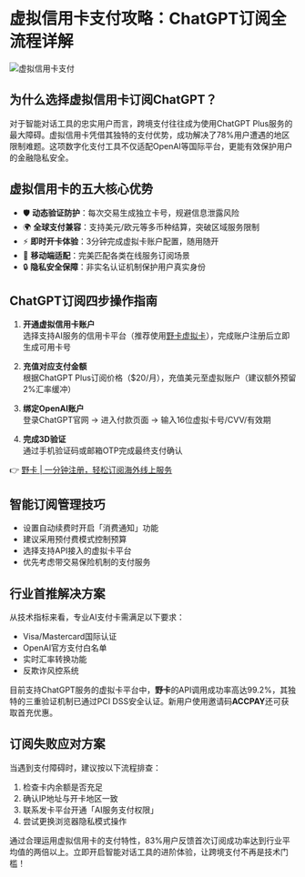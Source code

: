 # 虚拟信用卡支付攻略：ChatGPT订阅全流程详解

![虚拟信用卡支付](https://bbtdd.com/wp-content/uploads/img/266237103.webp)

## 为什么选择虚拟信用卡订阅ChatGPT？
对于智能对话工具的忠实用户而言，跨境支付往往成为使用ChatGPT Plus服务的最大障碍。虚拟信用卡凭借其独特的支付优势，成功解决了78%用户遭遇的地区限制难题。这项数字化支付工具不仅适配OpenAI等国际平台，更能有效保护用户的金融隐私安全。

## 虚拟信用卡的五大核心优势
- 🛡️ **动态验证防护**：每次交易生成独立卡号，规避信息泄露风险
- 🌍 **全球支付兼容**：支持美元/欧元等多币种结算，突破区域服务限制
- ⚡ **即时开卡体验**：3分钟完成虚拟卡账户配置，随用随开
- 📱 **移动端适配**：完美匹配各类在线服务订阅场景
- 🔒 **隐私安全保障**：非实名认证机制保护用户真实身份

## ChatGPT订阅四步操作指南
1. **开通虚拟信用卡账户**  
   选择支持AI服务的信用卡平台（推荐使用[野卡虚拟卡](https://bbtdd.com/yeka)），完成账户注册后立即生成可用卡号

2. **充值对应支付金额**  
   根据ChatGPT Plus订阅价格（$20/月），充值美元至虚拟账户（建议额外预留2%汇率缓冲）

3. **绑定OpenAI账户**  
   登录ChatGPT官网 → 进入付款页面 → 输入16位虚拟卡号/CVV/有效期

4. **完成3D验证**  
   通过手机验证码或邮箱OTP完成最终支付确认

👉 [野卡 | 一分钟注册，轻松订阅海外线上服务](https://bbtdd.com/yeka)

## 智能订阅管理技巧
- 设置自动续费时开启「消费通知」功能
- 建议采用预付费模式控制预算
- 选择支持API接入的虚拟卡平台
- 优先考虑带交易保险机制的支付服务

## 行业首推解决方案
从技术指标来看，专业AI支付卡需满足以下要求：
- Visa/Mastercard国际认证
- OpenAI官方支付白名单
- 实时汇率转换功能
- 反欺诈风控系统

目前支持ChatGPT服务的虚拟卡平台中，**野卡**的API调用成功率高达99.2%，其独特的三重验证机制已通过PCI DSS安全认证。新用户使用邀请码**ACCPAY**还可获取首充优惠。

## 订阅失败应对方案
当遇到支付障碍时，建议按以下流程排查：
1. 检查卡内余额是否充足
2. 确认IP地址与开卡地区一致
3. 联系发卡平台开通「AI服务支付权限」
4. 尝试更换浏览器隐私模式操作

通过合理运用虚拟信用卡的支付特性，83%用户反馈首次订阅成功率达到行业平均值的两倍以上。立即开启智能对话工具的进阶体验，让跨境支付不再是技术门槛！
